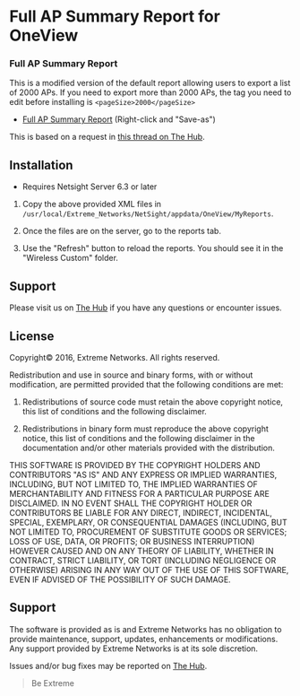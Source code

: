 # Full AP Summary Report for OneView

### Full AP Summary Report
This is a modified version of the default report allowing users to export a list of 2000 APs.  If you need to export more than 2000 APs, the tag you need to edit before installing is `<pageSize>2000</pageSize>`
* [Full AP Summary Report](FullApSummaryReport.xml?raw=true) (Right-click and "Save-as")

This is based on a request in [this thread on The Hub](https://community.extremenetworks.com/extreme/topics/how-can-i-export-a-full-ap-summary-report-to-include-ap-version-hw-type-and-most-important-the-location).


## Installation
* Requires Netsight Server 6.3 or later

1) Copy the above provided XML files in `/usr/local/Extreme_Networks/NetSight/appdata/OneView/MyReports`.

2) Once the files are on the server, go to the reports tab.

3) Use the "Refresh" button to reload the reports.  You should see it in the "Wireless Custom" folder.

## Support
Please visit us on [The Hub](https://community.extremenetworks.com/extreme) if you have any questions or encounter issues.

## License
Copyright© 2016, Extreme Networks.  All rights reserved.

Redistribution and use in source and binary forms, with or without modification,
are permitted provided that the following conditions are met:

1. Redistributions of source code must retain the above copyright notice, this
list of conditions and the following disclaimer.

2. Redistributions in binary form must reproduce the above copyright notice,
this list of conditions and the following disclaimer in the documentation
and/or other materials provided with the distribution.

THIS SOFTWARE IS PROVIDED BY THE COPYRIGHT HOLDERS AND CONTRIBUTORS "AS IS" AND
ANY EXPRESS OR IMPLIED WARRANTIES, INCLUDING, BUT NOT LIMITED TO, THE IMPLIED
WARRANTIES OF MERCHANTABILITY AND FITNESS FOR A PARTICULAR PURPOSE ARE
DISCLAIMED. IN NO EVENT SHALL THE COPYRIGHT HOLDER OR CONTRIBUTORS BE LIABLE
FOR ANY DIRECT, INDIRECT, INCIDENTAL, SPECIAL, EXEMPLARY, OR CONSEQUENTIAL
DAMAGES (INCLUDING, BUT NOT LIMITED TO, PROCUREMENT OF SUBSTITUTE GOODS OR
SERVICES; LOSS OF USE, DATA, OR PROFITS; OR BUSINESS INTERRUPTION) HOWEVER
CAUSED AND ON ANY THEORY OF LIABILITY, WHETHER IN CONTRACT, STRICT LIABILITY,
OR TORT (INCLUDING NEGLIGENCE OR OTHERWISE) ARISING IN ANY WAY OUT OF THE USE
OF THIS SOFTWARE, EVEN IF ADVISED OF THE POSSIBILITY OF SUCH DAMAGE.

## Support
The software is provided as is and Extreme Networks has no obligation to provide
maintenance, support, updates, enhancements or modifications.
Any support provided by Extreme Networks is at its sole discretion.

Issues and/or bug fixes may be reported on [The Hub](https://community.extremenetworks.com/extreme).

>Be Extreme
